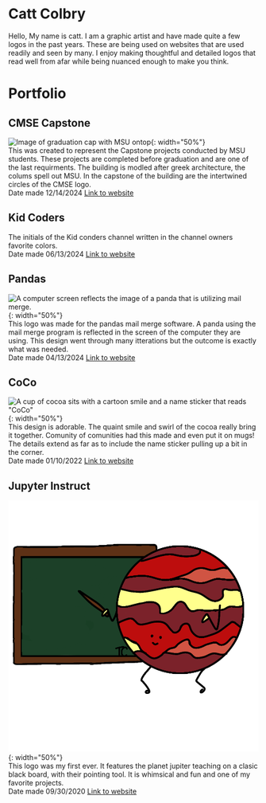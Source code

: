 # Catt Colbry
 Hello, My name is catt. I am a graphic artist and have made quite a few logos in the past years. These are being used on websites that are used readily and seen by many. I enjoy making thoughtful and detailed logos that read well from afar while being nuanced enough to make you think.
# Portfolio
## CMSE Capstone
![Image of graduation cap with MSU ontop](https://msu-cmse-courses.github.io/cmse495-SS25/assets/img/Capstone_Logo.png){: width="50%"}  
This was created to represent the Capstone projects conducted by MSU students. These projects are completed before graduation and are one of the last requirments. The building is modled after greek architecture, the colums spell out MSU. In the capstone of the building are the intertwined circles of the CMSE logo.   
Date made 12/14/2024 [Link to website](https://msu-cmse-courses.github.io/cmse495-SS25/)
## Kid Coders 
The initials of the Kid conders channel written in the channel owners favorite colors.  
Date made 06/13/2024 [Link to website](https://www.youtube.com/@KidCoder-256)  
## Pandas
![A computer screen reflects the image of a panda that is utilizing mail merge.](https://gitlab.msu.edu/colbrydi/mailmerge/-/raw/main/MailMerge.png){: width="50%"}  
This logo was made for the pandas mail merge software. A panda using the mail merge program is reflected in the screen of the computer they are using. This design went through many itterations but the outcome is exactly what was needed.  
Date made 04/13/2024 [Link to website](https://gitlab.msu.edu/colbrydi/mailmerge)
## CoCo
![A cup of cocoa sits with a cartoon smile and a name sticker that reads "CoCo"](https://coco.cyberinfrastructure.org/themes/nect-theme/img/coco-logo.jpg){: width="50%"}  
This design is adorable. The quaint smile and swirl of the cocoa really bring it together. Comunity of comunities had this made and even put it on mugs! The details extend as far as to include the name sticker pulling up a bit in the corner.  
Date made 01/10/2022 [Link to website](https://coco.cyberinfrastructure.org/)  
## Jupyter Instruct
![A cartoon rendition of the planet jupiter floats infront of a blackboard](https://raw.githubusercontent.com/colbrydi/jupyterinstruct/master/docs/images/JupyterInstruct_icon.png){: width="50%"}  
This logo was my first ever. It features the planet jupiter teaching on a clasic black board, with their pointing tool. It is whimsical and fun and one of my favorite projects.  
Date made 09/30/2020 [Link to website](https://colbrydi.github.io/jupyterinstruct/)  